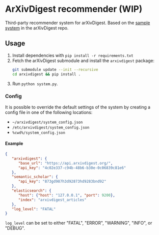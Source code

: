 # ArXivDigest recommender (WIP)

Third-party recommender system for arXivDigest. Based on the [sample system](https://github.com/iai-group/arXivDigest/tree/master/sample) in the arXivDigest repo.

## Usage

1. Install dependencies with `pip install -r requirements.txt`
1. Fetch the arXivDigest submodule and install the `arxivdigest` package:
   ```sh
   git submodule update --init --recursive
   cd arxivdigest && pip install .
   ```
1. Run `python system.py`.

### Config

It is possible to override the default settings of the system by creating a config file in one of the following locations:
* `~/arxivdigest/system_config.json`
* `/etc/arxivdigest/system_config.json`
* `%cwd%/system_config.json`

#### Example

```json
{
   "arxivdigest": {
      "base_url": "https://api.arxivdigest.org/",
      "api_key": "4c02e337-c94b-48b6-b30e-0c06839c81e6"
   },
   "semantic_scholar": {
      "api_key": "873gd987h3d92873hd9283bnd92"
   },
   "elasticsearch": {
      "host": {"host": "127.0.0.1", "port": 9200},
      "index": "arxivdigest_articles"
   },
   "log_level": "FATAL"
}
```

`log_level` can be set to either "FATAL", "ERROR", "WARNING", "INFO", or "DEBUG".